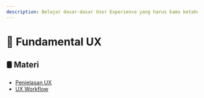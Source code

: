 ```yaml
---
description: Belajar dasar-dasar User Experience yang harus kamu ketahui
---
```


# 📍 Fundamental UX

## 🛢 Materi

* [Penjelasan UX](definisi.md)
* [UX Workflow](ux-workflow.md)



